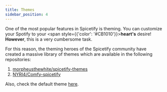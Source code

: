 ```yaml
---
title: Themes
sidebar_position: 4
---
```


One of the most popular features in Spicetify is theming.
You can customize your Spotify to your <span style={{'color': '#CB1010'}}>**heart's**</span> desire!
**However**, this is a very cumbersome task.

For this reason, the theming heroes of the Spicetify community have created a massive library of themes which are available in the following repositories:

1. [morpheusthewhite/spicetify-themes](https://github.com/morpheusthewhite/spicetify-themes)
2. [NYRI4/Comfy-spicetify](https://github.com/NYRI4/Comfy-spicetify)

Also, check the default theme [here](https://github.com/spicetify/spicetify-cli/tree/master/Themes/SpicetifyDefault).
